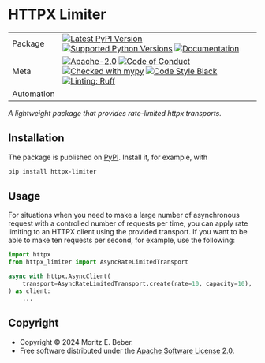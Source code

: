 # HTTPX Limiter

| |                                                                                                                                                                                                                                                                                                                                                                                                                                                                                                                                                                                                            |
|---|------------------------------------------------------------------------------------------------------------------------------------------------------------------------------------------------------------------------------------------------------------------------------------------------------------------------------------------------------------------------------------------------------------------------------------------------------------------------------------------------------------------------------------------------------------------------------------------------------------|
| Package | [![Latest PyPI Version](https://img.shields.io/pypi/v/httpx-limiter.svg)](https://pypi.org/project/httpx-limiter/) [![Supported Python Versions](https://img.shields.io/pypi/pyversions/httpx-limiter.svg)](https://pypi.org/project/httpx-limiter/) [![Documentation](https://readthedocs.org/projects/httpx-limiter/badge/?version=latest)](https://httpx-limiter.readthedocs.io/en/latest/?badge=latest)                                                                                                                                                                              |
| Meta | [![Apache-2.0](https://img.shields.io/pypi/l/httpx-limiter.svg)](LICENSE) [![Code of Conduct](https://img.shields.io/badge/Contributor%20Covenant-v2.0%20adopted-ff69b4.svg)](.github/CODE_OF_CONDUCT.md) [![Checked with mypy](https://www.mypy-lang.org/static/mypy_badge.svg)](https://mypy-lang.org/) [![Code Style Black](https://img.shields.io/badge/code%20style-black-000000.svg)](https://github.com/ambv/black) [![Linting: Ruff](https://img.shields.io/endpoint?url=https://raw.githubusercontent.com/charliermarsh/ruff/main/assets/badge/v2.json)](https://github.com/astral-sh/ruff) |
| Automation |                                                                                                                                                                                                                                                                                                                                                                                                                                       |

_A lightweight package that provides rate-limited httpx transports._

## Installation

The package is published on [PyPI](). Install it, for example, with

```sh
pip install httpx-limiter
```

## Usage

For situations when you need to make a large number of asynchronous request with a
controlled number of requests per time, you can apply rate limiting to an HTTPX client
using the provided transport. If you want to be able to make ten requests per second,
for example, use the following:

```python
import httpx
from httpx_limiter import AsyncRateLimitedTransport

async with httpx.AsyncClient(
    transport=AsyncRateLimitedTransport.create(rate=10, capacity=10),
) as client:
    ...
```

## Copyright

- Copyright © 2024 Moritz E. Beber.
- Free software distributed under the [Apache Software License 2.0](./LICENSE).
